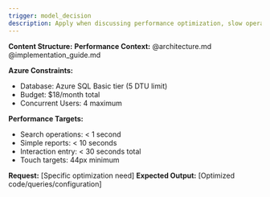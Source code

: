 ```yaml
---
trigger: model_decision
description: Apply when discussing performance optimization, slow operations, Azure DTU limits, 30-second targets, sub-second search, mobile touch interfaces, responsive design, caching strategies, or any speed/efficiency concerns.
---
```


**Content Structure:**
**Performance Context:** @architecture.md @implementation_guide.md

**Azure Constraints:**
- Database: Azure SQL Basic tier (5 DTU limit)
- Budget: $18/month total
- Concurrent Users: 4 maximum

**Performance Targets:**
- Search operations: < 1 second
- Simple reports: < 10 seconds
- Interaction entry: < 30 seconds total
- Touch targets: 44px minimum

**Request:** [Specific optimization need]
**Expected Output:** [Optimized code/queries/configuration]